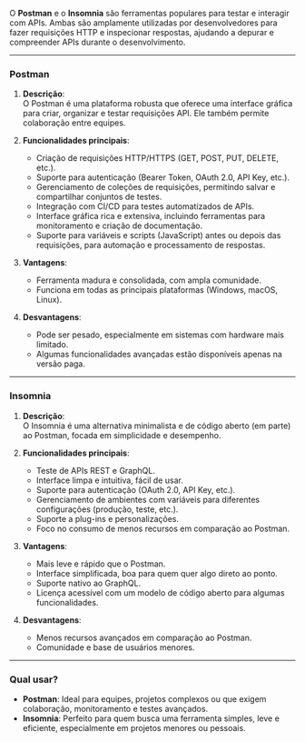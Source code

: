 O **Postman** e o **Insomnia** são ferramentas populares para testar e interagir com APIs. Ambas são amplamente utilizadas por desenvolvedores para fazer requisições HTTP e inspecionar respostas, ajudando a depurar e compreender APIs durante o desenvolvimento.

---

### **Postman**
1. **Descrição**:  
   O Postman é uma plataforma robusta que oferece uma interface gráfica para criar, organizar e testar requisições API. Ele também permite colaboração entre equipes.

2. **Funcionalidades principais**:
   - Criação de requisições HTTP/HTTPS (GET, POST, PUT, DELETE, etc.).
   - Suporte para autenticação (Bearer Token, OAuth 2.0, API Key, etc.).
   - Gerenciamento de coleções de requisições, permitindo salvar e compartilhar conjuntos de testes.
   - Integração com CI/CD para testes automatizados de APIs.
   - Interface gráfica rica e extensiva, incluindo ferramentas para monitoramento e criação de documentação.
   - Suporte para variáveis e scripts (JavaScript) antes ou depois das requisições, para automação e processamento de respostas.

3. **Vantagens**:
   - Ferramenta madura e consolidada, com ampla comunidade.
   - Funciona em todas as principais plataformas (Windows, macOS, Linux).

4. **Desvantagens**:
   - Pode ser pesado, especialmente em sistemas com hardware mais limitado.
   - Algumas funcionalidades avançadas estão disponíveis apenas na versão paga.

---

### **Insomnia**
1. **Descrição**:  
   O Insomnia é uma alternativa minimalista e de código aberto (em parte) ao Postman, focada em simplicidade e desempenho.

2. **Funcionalidades principais**:
   - Teste de APIs REST e GraphQL.
   - Interface limpa e intuitiva, fácil de usar.
   - Suporte para autenticação (OAuth 2.0, API Key, etc.).
   - Gerenciamento de ambientes com variáveis para diferentes configurações (produção, teste, etc.).
   - Suporte a plug-ins e personalizações.
   - Foco no consumo de menos recursos em comparação ao Postman.

3. **Vantagens**:
   - Mais leve e rápido que o Postman.
   - Interface simplificada, boa para quem quer algo direto ao ponto.
   - Suporte nativo ao GraphQL.
   - Licença acessível com um modelo de código aberto para algumas funcionalidades.

4. **Desvantagens**:
   - Menos recursos avançados em comparação ao Postman.
   - Comunidade e base de usuários menores.


---

### **Qual usar?**
- **Postman**: Ideal para equipes, projetos complexos ou que exigem colaboração, monitoramento e testes avançados.
- **Insomnia**: Perfeito para quem busca uma ferramenta simples, leve e eficiente, especialmente em projetos menores ou pessoais.